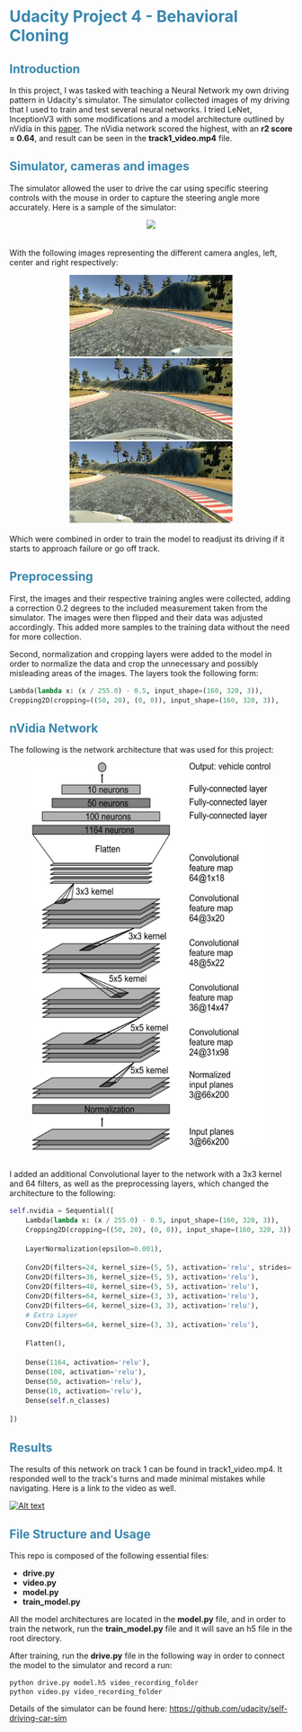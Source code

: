 <h1 style="color: #3a87ad">Udacity Project 4 - Behavioral Cloning</h1>

<h2 style="color: #3a87ad">Introduction</h2>

In this project, I was tasked with teaching a Neural Network my own driving pattern in Udacity's simulator. The simulator 
collected images of my driving that I used to train and test several neural networks. I tried LeNet, InceptionV3 with 
some modifications and a model architecture outlined by nVidia in this 
<a href="https://developer.nvidia.com/blog/deep-learning-self-driving-cars/?ncid=afm-chs-44270&ranMID=44270&ranEAID=a1LgFw09t88&ranSiteID=a1LgFw09t88-eRZ5swEwc1zdTIYasZfm8A" target="_blank">
paper</a>. The nVidia network scored the highest, with an **r2 score = 0.64**, and result can be seen in the **track1_video.mp4** file. 

<h2 style="color: #3a87ad">Simulator, cameras and images</h2>

The simulator allowed the user to drive the car using specific steering controls with the mouse in order to capture the 
steering angle more accurately. Here is a sample of the simulator:

<center><img src="./image_docs/simulator_sample.png"/></center> 

<br>

With the following images representing the different camera angles, left, center and right respectively:

<center>
<img src="./image_docs/left_2020_11_19_23_15_25_899.jpg" width="290">
<img src="./image_docs/center_2020_11_19_23_15_25_899.jpg" width="290"/>
<img src="./image_docs/right_2020_11_19_23_15_25_899.jpg" width="290"/>
</center>
<br>
Which were combined in order to train the model to readjust its driving if it starts to approach failure or go off track.

<h2 style="color: #3a87ad">Preprocessing</h2>

First, the images and their respective training angles were collected, adding a correction 0.2 degrees to the included 
measurement taken from the simulator. The images were then flipped and their data was adjusted accordingly. This added
more samples to the training data without the need for more collection. 

Second, normalization and cropping layers were added to the model in order to normalize the data and crop the unnecessary 
and possibly misleading areas of the images. The layers took the following form:

```python
Lambda(lambda x: (x / 255.0) - 0.5, input_shape=(160, 320, 3)),
Cropping2D(cropping=((50, 20), (0, 0)), input_shape=(160, 320, 3)),
```

<h2 style="color: #3a87ad">nVidia Network</h2>

The following is the network architecture that was used for this project:

<center><img src="./image_docs/cnn-architecture-624x890.png" width="424" height="690"/></center> 
<br>

I added an additional Convolutional layer to the network with a 3x3 kernel and 64 filters, as well as the preprocessing 
layers, which changed the architecture to the following:

```python
self.nvidia = Sequential([
    Lambda(lambda x: (x / 255.0) - 0.5, input_shape=(160, 320, 3)),
    Cropping2D(cropping=((50, 20), (0, 0)), input_shape=(160, 320, 3)),

    LayerNormalization(epsilon=0.001),

    Conv2D(filters=24, kernel_size=(5, 5), activation='relu', strides=(3, 3), padding='valid'),
    Conv2D(filters=36, kernel_size=(5, 5), activation='relu'),
    Conv2D(filters=48, kernel_size=(5, 5), activation='relu'),
    Conv2D(filters=64, kernel_size=(3, 3), activation='relu'),
    Conv2D(filters=64, kernel_size=(3, 3), activation='relu'),
    # Extra Layer
    Conv2D(filters=64, kernel_size=(3, 3), activation='relu'),

    Flatten(),

    Dense(1164, activation='relu'),
    Dense(100, activation='relu'),
    Dense(50, activation='relu'),
    Dense(10, activation='relu'),
    Dense(self.n_classes)

])
```

<h2 style="color: #3a87ad">Results</h2>

The results of this network on track 1 can be found in track1_video.mp4. It responded well to the track's turns and made 
minimal mistakes while navigating. Here is a link to the video as well.

[![Alt text](https://img.youtube.com/vi/Lu4OtC9Xvm0/0.jpg)](https://www.youtube.com/watch?v=Lu4OtC9Xvm0)


<h2 style="color: #3a87ad">File Structure and Usage</h2>

This repo is composed of the following essential files:

* **drive.py**
* **video.py**
* **model.py**
* **train_model.py**

All the model architectures are located in the **model.py** file, and in order to train the network, run the **train_model.py**
file and it will save an h5 file in the root directory. 

After training, run the **drive.py** file in the following way in order to connect the model to the simulator and 
record a run: 

```shell script
python drive.py model.h5 video_recording_folder
python video.py video_recording_folder
```

Details of the simulator can be found here: https://github.com/udacity/self-driving-car-sim
